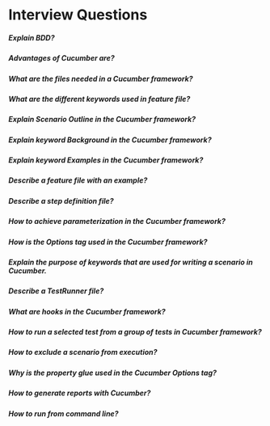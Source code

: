 # Interview Questions

##### Explain BDD?
##### Advantages of Cucumber are?
##### What are the files needed in a Cucumber framework?
##### What are the different keywords used in feature file?
##### Explain Scenario Outline in the Cucumber framework?
##### Explain keyword Background in the Cucumber framework?
##### Explain keyword Examples in the Cucumber framework?
##### Describe a feature file with an example?
##### Describe a step definition file?
##### How to achieve parameterization in the Cucumber framework?
##### How is the Options tag used in the Cucumber framework?
##### Explain the purpose of keywords that are used for writing a scenario in Cucumber.
##### Describe a TestRunner file?
##### What are hooks in the Cucumber framework?
##### How to run a selected test from a group of tests in Cucumber framework?
##### How to exclude a scenario from execution?
##### Why is the property glue used in the Cucumber Options tag?
##### How to generate reports with Cucumber?
##### How to run from command line?